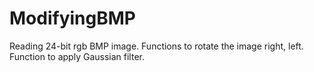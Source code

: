 # ModifyingBMP
Reading 24-bit rgb BMP image. Functions to rotate the image right, left. Function to apply Gaussian filter.
